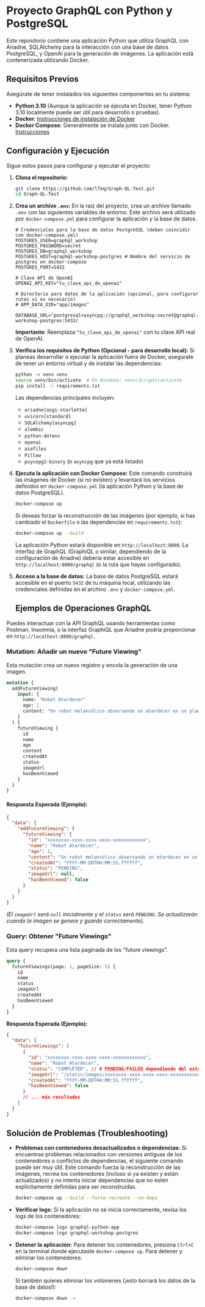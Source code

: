 # Proyecto GraphQL con Python y PostgreSQL

Este repositorio contiene una aplicación Python que utiliza GraphQL con Ariadne, SQLAlchemy para la interacción con una base de datos PostgreSQL, y OpenAI para la generación de imágenes. La aplicación está contenerizada utilizando Docker.

## Requisitos Previos

Asegúrate de tener instalados los siguientes componentes en tu sistema:

*   **Python 3.10** (Aunque la aplicación se ejecuta en Docker, tener Python 3.10 localmente puede ser útil para desarrollo o pruebas).
*   **Docker**: [Instrucciones de instalación de Docker](https://docs.docker.com/engine/install/)
*   **Docker Compose**: Generalmente se instala junto con Docker. [Instrucciones](https://docs.docker.com/compose/install/)

## Configuración y Ejecución

Sigue estos pasos para configurar y ejecutar el proyecto:

1.  **Clona el repositorio:**
    ```bash
    git clone https://github.com/lfeq/Graph-QL-Test.git
    cd Graph-QL-Test
    ```

2.  **Crea un archivo `.env`:**
    En la raíz del proyecto, crea un archivo llamado `.env` con las siguientes variables de entorno. Este archivo será utilizado por `docker-compose.yml` para configurar la aplicación y la base de datos.

    ```env
    # Credenciales para la base de datos PostgreSQL (deben coincidir con docker-compose.yml)
    POSTGRES_USER=graphql_workshop
    POSTGRES_PASSWORD=secret
    POSTGRES_DB=graphql_workshop
    POSTGRES_HOST=graphql-workshop-postgres # Nombre del servicio de postgres en docker-compose
    POSTGRES_PORT=5432

    # Clave API de OpenAI
    OPENAI_API_KEY="tu_clave_api_de_openai"

    # Directorio para datos de la aplicación (opcional, para configurar rutas si es necesario)
    # APP_DATA_DIR="app/images" 

    DATABASE_URL="postgresql+asyncpg://graphql_workshop:secret@graphql-workshop-postgres:5432/
    ```
    **Importante**: Reemplaza `"tu_clave_api_de_openai"` con tu clave API real de OpenAI.

3.  **Verifica los requisitos de Python (Opcional - para desarrollo local):**
    Si planeas desarrollar o ejecutar la aplicación fuera de Docker, asegúrate de tener un entorno virtual y de instalar las dependencias:
    ```bash
    python -m venv venv
    source venv/bin/activate  # En Windows: venv\Scripts\activate
    pip install -r requirements.txt
    ```
    Las dependencias principales incluyen:
    *   `ariadne[asgi-starlette]`
    *   `uvicorn[standard]`
    *   `SQLAlchemy[asyncpg]`
    *   `alembic`
    *   `python-dotenv`
    *   `openai`
    *   `aiofiles`
    *   `Pillow`
    *   `psycopg2-binary` (o `asyncpg` que ya está listado)

4.  **Ejecuta la aplicación con Docker Compose:**
    Este comando construirá las imágenes de Docker (si no existen) y levantará los servicios definidos en `docker-compose.yml` (la aplicación Python y la base de datos PostgreSQL).
    ```bash
    docker-compose up
    ```
    Si deseas forzar la reconstrucción de las imágenes (por ejemplo, si has cambiado el `Dockerfile` o las dependencias en `requirements.txt`):
    ```bash
    docker-compose up --build
    ```

    La aplicación Python estará disponible en `http://localhost:8000`. La interfaz de GraphQL (GraphiQL o similar, dependiendo de la configuración de Ariadne) debería estar accesible en `http://localhost:8000/graphql` (o la ruta que hayas configurado).

5.  **Acceso a la base de datos:**
    La base de datos PostgreSQL estará accesible en el puerto `5432` de tu máquina local, utilizando las credenciales definidas en el archivo `.env` y `docker-compose.yml`.

    ## Ejemplos de Operaciones GraphQL

Puedes interactuar con la API GraphQL usando herramientas como Postman, Insomnia, o la interfaz GraphiQL que Ariadne podría proporcionar en `http://localhost:8000/graphql`.

### Mutation: Añadir un nuevo "Future Viewing"

Esta mutación crea un nuevo registro y encola la generación de una imagen.

```graphql
mutation {
  addFutureViewing(
    input: {
      name: "Robot Atardecer"
      age: 1
      content: "Un robot melancólico observando un atardecer en un planeta alienígena, estilo cyberpunk"
    }
  ) {
    futureViewing {
      id
      name
      age
      content
      createdAt
      status
      imageUrl
      hasBeenViewed
    }
  }
}
```

#### **Respuesta Esperada (Ejemplo):**
```json
{
  "data": {
    "addFutureViewing": {
      "futureViewing": {
        "id": "xxxxxxxx-xxxx-xxxx-xxxx-xxxxxxxxxxxx",
        "name": "Robot Atardecer",
        "age": 1,
        "content": "Un robot melancólico observando un atardecer en un planeta alienígena, estilo cyberpunk",
        "createdAt": "YYYY-MM-DDTHH:MM:SS.ffffff",
        "status": "PENDING",
        "imageUrl": null,
        "hasBeenViewed": false
      }
    }
  }
}

```
_(El `imageUrl` será `null` inicialmente y el `status` será `PENDING`. Se actualizarán cuando la imagen se genere y guarde correctamente)._

### Query: Obtener "Future Viewings"
Esta query recupera una lista paginada de los "future viewings".

```graphql
query {
  futureViewings(page: 1, pageSize: 5) {
    id
    name
    status
    imageUrl
    createdAt
    hasBeenViewed
  }
}

```

**Respuesta Esperada (Ejemplo):**
``` json
{
  "data": {
    "futureViewings": [
      {
        "id": "xxxxxxxx-xxxx-xxxx-xxxx-xxxxxxxxxxxx",
        "name": "Robot Atardecer",
        "status": "COMPLETED", // O PENDING/FAILED dependiendo del estado
        "imageUrl": "/static/images/xxxxxxxx-xxxx-xxxx-xxxx-xxxxxxxxxxxx.png", // Si se completó
        "createdAt": "YYYY-MM-DDTHH:MM:SS.ffffff",
        "hasBeenViewed": false
      }
      // ... más resultados
    ]
  }
}
```


## Solución de Problemas (Troubleshooting)

*   **Problemas con contenedores desactualizados o dependencias:**
    Si encuentras problemas relacionados con versiones antiguas de los contenedores o conflictos de dependencias, el siguiente comando puede ser muy útil. Este comando fuerza la reconstrucción de las imágenes, recrea los contenedores (incluso si ya existen y están actualizados) y no intenta iniciar dependencias que no estén explícitamente definidas para ser reconstruidas.
    ```bash
    docker-compose up --build --force-recreate --no-deps
    ```

*   **Verificar logs:**
    Si la aplicación no se inicia correctamente, revisa los logs de los contenedores:
    ```bash
    docker-compose logs graphql-python-app
    docker-compose logs graphql-workshop-postgres
    ```

*   **Detener la aplicación:**
    Para detener los contenedores, presiona `Ctrl+C` en la terminal donde ejecutaste `docker-compose up`. Para detener y eliminar los contenedores:
    ```bash
    docker-compose down
    ```
    Si también quieres eliminar los volúmenes (¡esto borrará los datos de la base de datos!):
    ```bash
    docker-compose down -v
    ```
